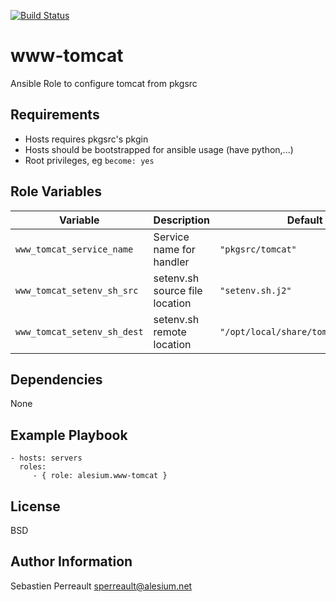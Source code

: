 [![Build Status](https://travis-ci.org/alesium/ansible-www-tomcat.svg?branch=master)](https://travis-ci.org/alesium/ansible-www-tomcat)

www-tomcat
=========

Ansible Role to configure tomcat from pkgsrc

Requirements
------------

- Hosts requires pkgsrc's pkgin
- Hosts should be bootstrapped for ansible usage (have python,...)
- Root privileges, eg `become: yes`

Role Variables
--------------

| Variable | Description | Default value |
|----------|-------------|---------------|
| `www_tomcat_service_name` | Service name for handler | `"pkgsrc/tomcat"` | 
| `www_tomcat_setenv_sh_src` | setenv.sh source file location | `"setenv.sh.j2"` | 
| `www_tomcat_setenv_sh_dest` | setenv.sh remote location | `"/opt/local/share/tomcat/bin/setenv.sh"` | 

Dependencies
------------

None

Example Playbook
----------------


    - hosts: servers
      roles:
         - { role: alesium.www-tomcat }

License
-------

BSD

Author Information
------------------

Sebastien Perreault <sperreault@alesium.net>
